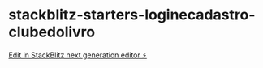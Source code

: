 # stackblitz-starters-loginecadastro-clubedolivro

[Edit in StackBlitz next generation editor ⚡️](https://stackblitz.com/~/github.com/RamonaP88/stackblitz-starters-loginecadastro-clubedolivro)